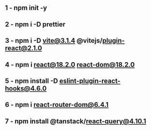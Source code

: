 ## 1 - npm init -y

## 2 - npm i -D prettier

## 3 - npm i -D vite@3.1.4 @vitejs/plugin-react@2.1.0

## 4 - npm i react@18.2.0 react-dom@18.2.0

## 5 - npm install -D eslint-plugin-react-hooks@4.6.0

## 6 - npm i react-router-dom@6.4.1

## 7 - npm install @tanstack/react-query@4.10.1
